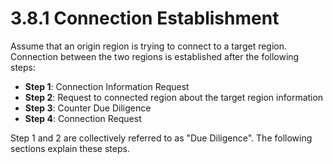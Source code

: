 # 3.8.1 Connection Establishment

Assume that an origin region is trying to connect to a target region. Connection between the two regions is established after the following steps:

* **Step 1**: Connection Information Request&#x20;
* **Step 2**: Request to connected region about the target region information
* **Step 3**: Counter Due Diligence
* **Step 4**: Connection Request

Step 1 and 2 are collectively referred to as "Due Diligence". The following sections explain these steps.
